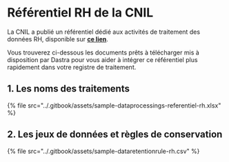 # Référentiel RH de la CNIL

La CNIL a publié un référentiel dédié aux activités de traitement des données RH, disponible sur [**ce lien**](https://www.cnil.fr/fr/publication-du-referentiel-relatif-la-gestion-des-ressources-humaines). 

Vous trouverez ci-dessous les documents prêts à télécharger mis à disposition par Dastra pour vous aider à intégrer ce référentiel plus rapidement dans votre registre de traitement. 

## 1. Les noms des traitements

{% file src="../.gitbook/assets/sample-dataprocessings-referentiel-rh.xlsx" %}

## 2. Les jeux de données et règles de conservation

{% file src="../.gitbook/assets/sample-dataretentionrule-rh.csv" %}

